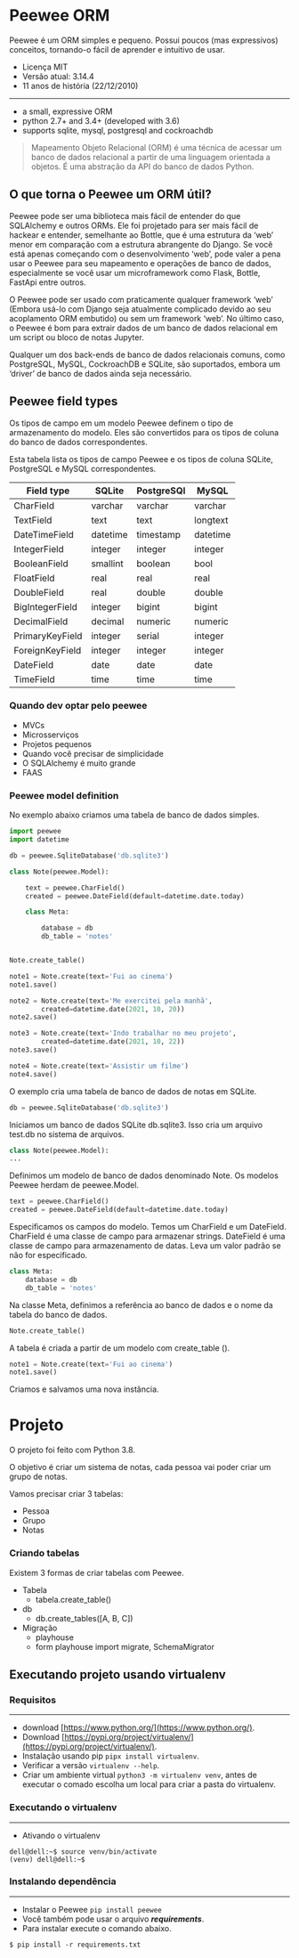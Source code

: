 # Peewee ORM

Peewee é um ORM simples e pequeno. Possui poucos (mas expressivos) conceitos, tornando-o fácil de aprender
e intuitivo de usar.

* Licença MIT
* Versão atual: 3.14.4
* 11 anos de história (22/12/2010)
---
* a small, expressive ORM
* python 2.7+ and 3.4+ (developed with 3.6)
* supports sqlite, mysql, postgresql and cockroachdb

> Mapeamento Objeto Relacional (ORM) é uma técnica de acessar um banco de dados relacional a partir
> de uma linguagem orientada a objetos. É uma abstração da API do banco de dados Python.

## O que torna o Peewee um ORM útil?

Peewee pode ser uma biblioteca mais fácil de entender do que SQLAlchemy e outros ORMs. Ele foi projetado para ser mais 
fácil de hackear e entender, semelhante ao Bottle, que é uma estrutura da ‘web’ menor em comparação
com a estrutura abrangente do Django. Se você está apenas começando com o desenvolvimento ‘web’, pode valer a pena 
usar o Peewee para seu mapeamento e operações de banco de dados, especialmente se você usar um microframework
como Flask, Bottle, FastApi entre outros.

O Peewee pode ser usado com praticamente qualquer framework ‘web’ (Embora usá-lo com Django seja atualmente 
complicado devido ao seu acoplamento ORM embutido) ou sem um framework ‘web’. No último caso, o Peewee é bom para
extrair dados de um banco de dados relacional em um script ou bloco de notas Jupyter.

Qualquer um dos back-ends de banco de dados relacionais comuns, como PostgreSQL, MySQL, CockroachDB e SQLite, são suportados, 
embora um ‘driver’ de banco de dados ainda seja necessário.

## Peewee field types

Os tipos de campo em um modelo Peewee definem o tipo de armazenamento do modelo. Eles são convertidos para
os tipos de coluna do banco de dados correspondentes.

Esta tabela lista os tipos de campo Peewee e os tipos de coluna SQLite, PostgreSQL e MySQL correspondentes. 

Field type      | SQLite   | PostgreSQl | MySQL
----------------|----------|------------|---------
CharField       | varchar  | varchar    | varchar
TextField       | text     | text       | longtext
DateTimeField   | datetime | timestamp  | datetime
IntegerField    | integer  | integer    | integer
BooleanField    | smallint | boolean    | bool
FloatField      | real     | real       | real
DoubleField     | real     | double     | double
BigIntegerField | integer  | bigint     | bigint
DecimalField    | decimal  | numeric    | numeric
PrimaryKeyField | integer  | serial     | integer
ForeignKeyField | integer  | integer    | integer
DateField       | date     | date       | date
TimeField       | time     | time       | time

### Quando dev optar pelo peewee

- MVCs
- Microsserviços
- Projetos pequenos
- Quando você precisar de simplicidade
- O SQLAlchemy é muito grande
- FAAS

### Peewee model definition

No exemplo abaixo criamos uma tabela de banco de dados simples.
```python
import peewee
import datetime

db = peewee.SqliteDatabase('db.sqlite3')

class Note(peewee.Model):

    text = peewee.CharField()
    created = peewee.DateField(default=datetime.date.today)

    class Meta:

        database = db
        db_table = 'notes'


Note.create_table()

note1 = Note.create(text='Fui ao cinema')
note1.save()

note2 = Note.create(text='Me exercitei pela manhã',
        created=datetime.date(2021, 10, 20))
note2.save()

note3 = Note.create(text='Indo trabalhar no meu projeto',
        created=datetime.date(2021, 10, 22))
note3.save()

note4 = Note.create(text='Assistir um filme')
note4.save()
```

O exemplo cria uma tabela de banco de dados de notas em SQLite. 

```python
db = peewee.SqliteDatabase('db.sqlite3')
```

Iniciamos um banco de dados SQLite db.sqlite3. Isso cria um arquivo test.db no sistema de arquivos.

```python
class Note(peewee.Model):
...
```

Definimos um modelo de banco de dados denominado Note. Os modelos Peewee herdam de peewee.Model.

```python
text = peewee.CharField()
created = peewee.DateField(default=datetime.date.today)
```

Especificamos os campos do modelo. Temos um CharField e um DateField. CharField é uma classe de campo para
armazenar strings. DateField é uma classe de campo para armazenamento de datas. Leva um valor padrão se não for especificado.

```python
class Meta:
    database = db
    db_table = 'notes'
```

Na classe Meta, definimos a referência ao banco de dados e o nome da tabela do banco de dados. 

```python
Note.create_table()
```

A tabela é criada a partir de um modelo com create_table ().

```python
note1 = Note.create(text='Fui ao cinema')
note1.save()
```
Criamos e salvamos uma nova instância.

# Projeto

O projeto foi feito com Python 3.8.

O objetivo é criar um sistema de notas, cada pessoa vai poder criar um grupo de notas.

Vamos precisar criar 3 tabelas:
- Pessoa
- Grupo
- Notas

### Criando tabelas

Existem 3 formas de criar tabelas com Peewee.

- Tabela
    - tabela.create_table()
- db
    - db.create_tables([A, B, C])
- Migração
    - playhouse
    - form playhouse import migrate, SchemaMigrator

## Executando projeto usando virtualenv

### Requisitos
___
- download [https://www.python.org/](https://www.python.org/).
- Download [https://pypi.org/project/virtualenv/](https://pypi.org/project/virtualenv/).
- Instalação usando pip ```pipx install virtualenv```.
- Verificar a versão ```virtualenv --help```.
- Criar um ambiente virtual ```python3 -m virtualenv venv```, antes de executar o comado escolha um local para criar a pasta do virtualenv.

### Executando o virtualenv
___

- Ativando o virtualenv
```shell
dell@dell:~$ source venv/bin/activate
(venv) dell@dell:~$
```

### Instalando dependência
___
- Instalar o Peewee ```pip install peewee```
- Você também pode usar o arquivo **_requirements_**.
- Para instalar execute o comando abaixo.

```shell
$ pip install -r requirements.txt
```
